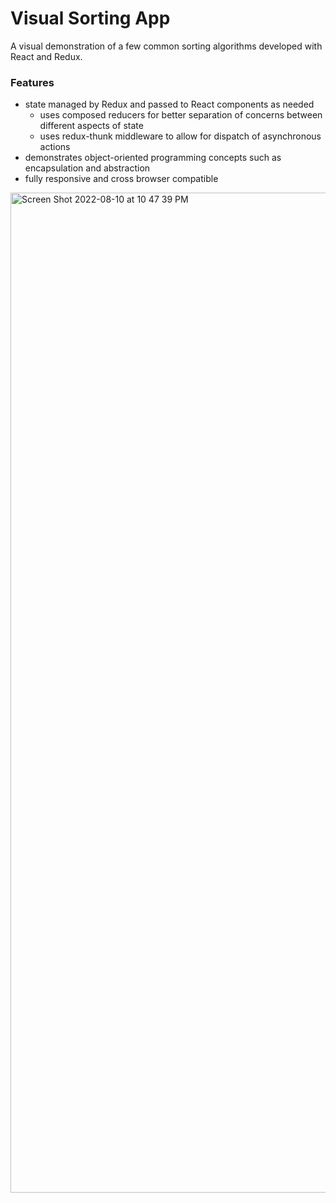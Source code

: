# Visual Sorting App
  
A visual demonstration of a few common sorting algorithms developed with React and Redux. 
  
### Features
  
- state managed by Redux and passed to React components as needed  
    - uses composed reducers for better separation of concerns between different aspects of state
    - uses redux-thunk middleware to allow for dispatch of asynchronous actions  
- demonstrates object-oriented programming concepts such as encapsulation and abstraction   
- fully responsive and cross browser compatible

<img width="1600" alt="Screen Shot 2022-08-10 at 10 47 39 PM" src="https://user-images.githubusercontent.com/55864293/184056679-a019ccf4-36ea-4da9-96ce-762335bd8322.png">
